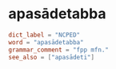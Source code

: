# apasādetabba

``` toml
dict_label = "NCPED"
word = "apasādetabba"
grammar_comment = "fpp mfn."
see_also = ["apasādeti"]
```

